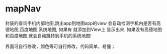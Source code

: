 # mapNav
封装的查询手机内部地图,跳出app到地图app的view 会自动检测手机内是否有高德地图,百度地图,系统地图, 如果有 就添加到View上 显示出来. 如果没有高德地图和百度地图,就会自动跳转到手机的系统地图!

界面可自行修改，颜色等可自行修改，代码简单，易懂；
